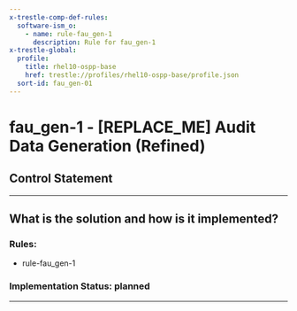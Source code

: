 ```yaml
---
x-trestle-comp-def-rules:
  software-ism_o:
    - name: rule-fau_gen-1
      description: Rule for fau_gen-1
x-trestle-global:
  profile:
    title: rhel10-ospp-base
    href: trestle://profiles/rhel10-ospp-base/profile.json
  sort-id: fau_gen-01
---
```


# fau_gen-1 - \[REPLACE_ME\] Audit Data Generation (Refined)

## Control Statement

______________________________________________________________________

## What is the solution and how is it implemented?

<!-- For implementation status enter one of: implemented, partial, planned, alternative, not-applicable -->

<!-- Note that the list of rules under ### Rules: is read-only and changes will not be captured after assembly to JSON -->

<!-- Add control implementation description here for control: fau_gen-1 -->

### Rules:

  - rule-fau_gen-1

### Implementation Status: planned

______________________________________________________________________
